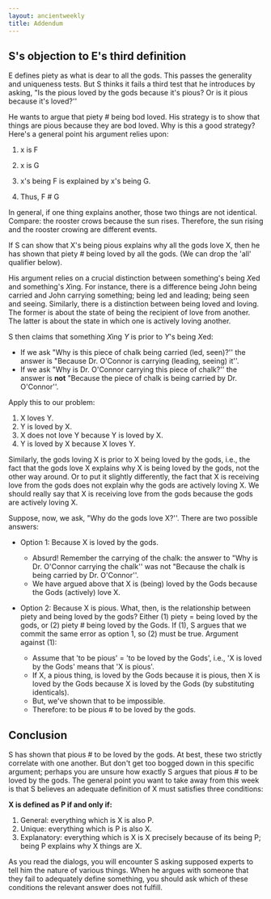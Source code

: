 ```yaml
---
layout: ancientweekly
title: Addendum
---
```


## S's objection to E's third definition

E defines piety as what is dear to all the gods. This passes the generality and uniqueness tests. But S thinks it fails a third test that he introduces by asking,  "Is the pious loved by the gods because it's pious? Or is it pious because it's loved?''

He wants to argue that piety # being bod loved. His strategy is to show that things are pious because they are bod loved. Why is this a good strategy? Here's a general point his argument relies upon: 

1. x is F

2. x is G

3. x's being F is explained by x's being G.

4. Thus, F # G

In general, if one thing explains another, those two things are not identical. Compare: the rooster crows because the sun rises. Therefore, the sun rising and the rooster crowing are different events. 

If S can show that X's being pious explains why all the gods love X, then he has shown that piety # being loved by all the gods. (We can drop the 'all' qualifier below).

His argument relies on a crucial distinction between something's being *X*ed and something's *X*ing. For instance, there is a difference being John being carried and John carrying something; being led and leading; being seen and seeing. Similarly, there is a distinction between being loved and loving. The former is about the state of being the recipient of love from another. The latter is about the state in which one is actively loving another.

S then claims that something *X*ing *Y* is prior to *Y*'s being *X*ed:

+ If we ask "Why is this piece of chalk being carried (led, seen)?'' the answer is "Because Dr. O'Connor is carrying (leading, seeing) it''.
+ If we ask "Why is Dr.  O'Connor carrying this piece of chalk?'' the answer is **not** "Because the piece of chalk is being carried by Dr. O'Connor''.

Apply this to our problem: 

1. X loves Y.
2. Y is loved by X. 
3. X does not love Y because Y is loved by X.
4. Y is loved by X because X loves Y.

Similarly, the gods loving X is prior to X being loved by the gods, i.e., the fact that the gods love X explains why X is being loved by the gods, not the other way around. Or to put it slightly differently, the fact that X is receiving love from the gods does not explain why the gods are actively loving X. We should really say that X is receiving love from the gods because the gods are actively loving X. 

Suppose, now, we ask, "Why do the gods love X?''. There are two possible answers:

+  Option 1: Because X is loved by the gods. 
   + Absurd! Remember the carrying of the chalk: the answer to "Why is Dr. O'Connor carrying the chalk'' was not "Because the chalk is being carried by Dr. O'Connor''.
   + We have argued above that X is  (being) loved by the Gods because the Gods (actively) love X.
   
+  Option 2: Because X is pious. What, then, is the relationship between piety and being loved by the gods? Either (1) piety = being loved by the gods, or (2) piety # being loved by the Gods. If (1), S argues that we commit the same error as option 1, so (2) must be true. Argument against (1):
   + Assume that 'to be pious' = 'to be loved by the Gods', i.e., 'X is loved by the Gods' means that 'X is pious'.
   + If X, a pious thing, is loved by the Gods because it is pious, then X is loved by the Gods because X is loved by the Gods (by substituting identicals). 
   + But, we've shown that to be impossible.
   + Therefore: to be pious # to be loved by the gods.


## Conclusion 

S has shown that pious # to be loved by the gods. At best, these two strictly correlate with one another. But don't get too bogged down in this specific argument; perhaps you are unsure how exactly S argues that pious # to be loved by the gods. The general point you want to take away from this week is that S believes an adequate definition of X must satisfies three conditions: 

**X is defined as P if and only if:**

1. General: everything which is X is also P.
2. Unique: everything which is P is also X.
3. Explanatory: everything which is X is X precisely because of its being P; being P explains why X things are X.

As you read the dialogs, you will encounter S asking supposed experts to tell him the nature of various things. When he argues with someone that they fail to adequately define something, you should ask which of these conditions the relevant answer does not fulfill. 
